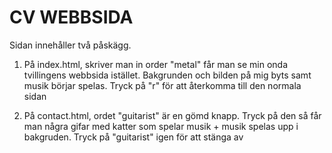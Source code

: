 # CV WEBBSIDA

Sidan innehåller två påskägg.

1. På index.html, skriver man in order "metal" får man se min onda tvillingens webbsida istället. Bakgrunden och bilden på mig byts samt musik börjar spelas. Tryck på "r" för att återkomma till den normala sidan

2. På contact.html, ordet "guitarist" är en gömd knapp. Tryck på den så får man några gifar med katter som spelar musik + musik spelas upp i bakgruden. Tryck på "guitarist" igen för att stänga av
